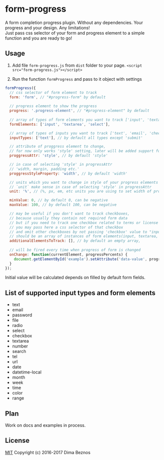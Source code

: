 # form-progress
A form completion progress plugin. Without any dependencies. Your progress and your design. Any limitations!<br/>
Just pass css selector of your form and progress element to a simple function and you are ready to go!

## Usage

1. Add file `form-progress.js` from `dist` folder to your page.
`<script src="form-progress.js"></script>`

2. Run the function `formProgress` and pass to it object with settings

```javascript
formProgress({
  // css selector of form element to track
  form: 'form', // "#progress-form" by default
  
  // progress element to show the progress
  progress: '.progress-element', // "#progress-element" by default
  
  // array of types of form elements you want to track ['input', 'textarea', 'select']
  formElements: ['input', 'textarea', 'select'],

  // array of types of inputs you want to track ['text', 'email', 'checkbox']
  inputTypes: ['text'], // by default all types except 'submit'

  // attribute of proggress element to change, 
  // for now only works 'style' setting, later will be added support for custom atributes
  proggressAttr: 'style', // by default 'style'

  // in case of selecting 'style' in progressAttr
  // 'width, margin, padding etc.'
  proggressStyleProperty: 'width', // by default 'width'

  // units which you want to change in style of your progress elements
  // `unit` make sense in case of selecting 'style' in progressAttr
  unit: '%', // (%, px, em, etc units you are using to set width of progress in styles)

  minValue: 0, // by default 0, can be negative
  maxValue: 100, // by default 100, can be negative

  // may be useful if you don't want to track checkboxes, 
  // because usually they contain not required form data
  // but if you need to track one checkbox related to terms or license
  // you may pass here a css selector of that checkbox
  // and omit other checkboxes by not passing 'checkbox' value to "inputTypes" setting above
  // should be an array of instances of form elements(input, textarea, select)
  additionalElementsToTrack: [], // by default an empty array,
  
  // will be fired every time when progress of form is changed
  onChange: function(currentElement, progressPercents) {
    document.getElementById('example').setAttribute('data-value', progressPercents);
  }
});
```

Initial value will be calculated depends on filled by default form fields.

## List of supported input types and form elements

* text
* email
* password
* file
* radio
* select
* checkbox
* textarea
* number
* search
* tel
* url
* date
* datetime-local
* month
* week
* time
* color 
* range 

## Plan

Work on docs and examples in process. <br>

## License
[MIT](https://www.tldrlegal.com/l/mit) Copyright (c) 2016-2017 Dima Beznos
